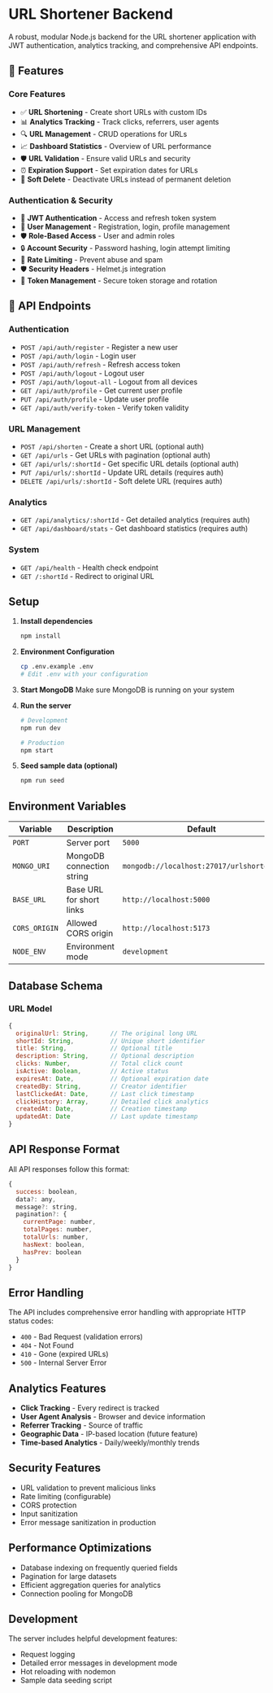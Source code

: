# URL Shortener Backend

A robust, modular Node.js backend for the URL shortener application with JWT authentication, analytics tracking, and comprehensive API endpoints.

## 🚀 Features

### Core Features
- ✅ **URL Shortening** - Create short URLs with custom IDs
- 📊 **Analytics Tracking** - Track clicks, referrers, user agents
- 🔍 **URL Management** - CRUD operations for URLs
- 📈 **Dashboard Statistics** - Overview of URL performance
- 🛡️ **URL Validation** - Ensure valid URLs and security
- ⏰ **Expiration Support** - Set expiration dates for URLs
- 🔄 **Soft Delete** - Deactivate URLs instead of permanent deletion

### Authentication & Security
- 🔐 **JWT Authentication** - Access and refresh token system
- 👤 **User Management** - Registration, login, profile management
- 🛡️ **Role-Based Access** - User and admin roles
- 🔒 **Account Security** - Password hashing, login attempt limiting
- 🚫 **Rate Limiting** - Prevent abuse and spam
- 🛡️ **Security Headers** - Helmet.js integration
- 🔑 **Token Management** - Secure token storage and rotation

## 📡 API Endpoints

### Authentication
- `POST /api/auth/register` - Register a new user
- `POST /api/auth/login` - Login user
- `POST /api/auth/refresh` - Refresh access token
- `POST /api/auth/logout` - Logout user
- `POST /api/auth/logout-all` - Logout from all devices
- `GET /api/auth/profile` - Get current user profile
- `PUT /api/auth/profile` - Update user profile
- `GET /api/auth/verify-token` - Verify token validity

### URL Management
- `POST /api/shorten` - Create a short URL (optional auth)
- `GET /api/urls` - Get URLs with pagination (optional auth)
- `GET /api/urls/:shortId` - Get specific URL details (optional auth)
- `PUT /api/urls/:shortId` - Update URL details (requires auth)
- `DELETE /api/urls/:shortId` - Soft delete URL (requires auth)

### Analytics
- `GET /api/analytics/:shortId` - Get detailed analytics (requires auth)
- `GET /api/dashboard/stats` - Get dashboard statistics (requires auth)

### System
- `GET /api/health` - Health check endpoint
- `GET /:shortId` - Redirect to original URL

## Setup

1. **Install dependencies**
   ```bash
   npm install
   ```

2. **Environment Configuration**
   ```bash
   cp .env.example .env
   # Edit .env with your configuration
   ```

3. **Start MongoDB**
   Make sure MongoDB is running on your system

4. **Run the server**
   ```bash
   # Development
   npm run dev
   
   # Production
   npm start
   ```

5. **Seed sample data (optional)**
   ```bash
   npm run seed
   ```

## Environment Variables

| Variable | Description | Default |
|----------|-------------|---------|
| `PORT` | Server port | `5000` |
| `MONGO_URI` | MongoDB connection string | `mongodb://localhost:27017/urlshortener` |
| `BASE_URL` | Base URL for short links | `http://localhost:5000` |
| `CORS_ORIGIN` | Allowed CORS origin | `http://localhost:5173` |
| `NODE_ENV` | Environment mode | `development` |

## Database Schema

### URL Model
```javascript
{
  originalUrl: String,      // The original long URL
  shortId: String,          // Unique short identifier
  title: String,            // Optional title
  description: String,      // Optional description
  clicks: Number,           // Total click count
  isActive: Boolean,        // Active status
  expiresAt: Date,          // Optional expiration date
  createdBy: String,        // Creator identifier
  lastClickedAt: Date,      // Last click timestamp
  clickHistory: Array,      // Detailed click analytics
  createdAt: Date,          // Creation timestamp
  updatedAt: Date           // Last update timestamp
}
```

## API Response Format

All API responses follow this format:
```javascript
{
  success: boolean,
  data?: any,
  message?: string,
  pagination?: {
    currentPage: number,
    totalPages: number,
    totalUrls: number,
    hasNext: boolean,
    hasPrev: boolean
  }
}
```

## Error Handling

The API includes comprehensive error handling with appropriate HTTP status codes:
- `400` - Bad Request (validation errors)
- `404` - Not Found
- `410` - Gone (expired URLs)
- `500` - Internal Server Error

## Analytics Features

- **Click Tracking** - Every redirect is tracked
- **User Agent Analysis** - Browser and device information
- **Referrer Tracking** - Source of traffic
- **Geographic Data** - IP-based location (future feature)
- **Time-based Analytics** - Daily/weekly/monthly trends

## Security Features

- URL validation to prevent malicious links
- Rate limiting (configurable)
- CORS protection
- Input sanitization
- Error message sanitization in production

## Performance Optimizations

- Database indexing on frequently queried fields
- Pagination for large datasets
- Efficient aggregation queries for analytics
- Connection pooling for MongoDB

## Development

The server includes helpful development features:
- Request logging
- Detailed error messages in development mode
- Hot reloading with nodemon
- Sample data seeding script
